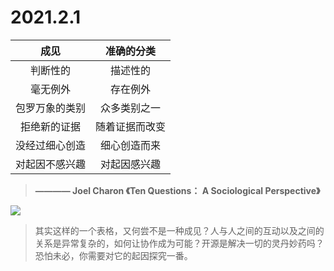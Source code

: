 # 2021.2.1

|      成见      |   准确的分类   |
| :------------: | :------------: |
|    判断性的    |    描述性的    |
|    毫无例外    |    存在例外    |
| 包罗万象的类别 |  众多类别之一  |
|  拒绝新的证据  | 随着证据而改变 |
| 没经过细心创造 |  细心创造而来  |
| 对起因不感兴趣 |  对起因感兴趣  |

>   **———— Joel Charon 《Ten Questions： A Sociological Perspective》**

![](http://5b0988e595225.cdn.sohucs.com/images/20190419/c24689bdac734883865bf9991eefe3ad.jpeg)

> 其实这样的一个表格，又何尝不是一种成见？人与人之间的互动以及之间的关系是异常复杂的，如何让协作成为可能？开源是解决一切的灵丹妙药吗？恐怕未必，你需要对它的起因探究一番。